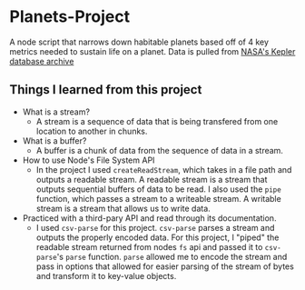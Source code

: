 # Planets-Project

A node script that narrows down habitable planets based off of 4 key metrics needed to sustain life on a planet. Data is pulled from [NASA's Kepler database archive](https://exoplanetarchive.ipac.caltech.edu/cgi-bin/TblView/nph-tblView?app=ExoTbls&config=cumulative)

## Things I learned from this project

- What is a stream?
  - A stream is a sequence of data that is being transfered from one location to another in chunks.
- What is a buffer?
  - A buffer is a chunk of data from the sequence of data in a stream.
- How to use Node's File System API
  - In the project I used `createReadStream`, which takes in a file path and outputs a readable stream. A readable stream is a stream that outputs sequential buffers of data to be read. I also used the `pipe` function, which passes a stream to a writeable stream. A writable stream is a stream that allows us to write data.
- Practiced with a third-pary API and read through its documentation.
  - I used `csv-parse` for this project. `csv-parse` parses a stream and outputs the properly encoded data. For this project, I "piped" the readable stream returned from nodes `fs` api and passed it to `csv-parse`'s `parse` function. `parse` allowed me to encode the stream and pass in options that allowed for easier parsing of the stream of bytes and transform it to key-value objects.
